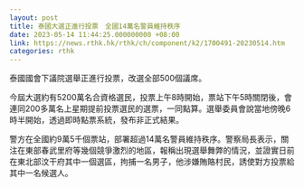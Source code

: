 ```yaml
---
layout: post
title: 泰國大選正進行投票　全國14萬名警員維持秩序
date: 2023-05-14 11:44:25.000000000 +08:00
link: https://news.rthk.hk/rthk/ch/component/k2/1700491-20230514.htm
categories: rthk
---
```


泰國國會下議院選舉正進行投票，改選全部500個議席。

今屆大選約有5200萬名合資格選民，投票上午8時開始，票站下午5時關閉後，會連同200多萬名上星期提前投票選民的選票，一同點算。選舉委員會說當地傍晚6時半開始，透過即時點票系統，發布非正式結果。

警方在全國約9萬5千個票站，部署超過14萬名警員維持秩序。警察局長表示，關注在東部春武里府等幾個競爭激烈的地區，報稱出現選舉舞弊的情況，並證實日前在東北部汶干府其中一個選區，拘捕一名男子，他涉嫌賄賂村民，誘使對方投票給其中一名候選人。
